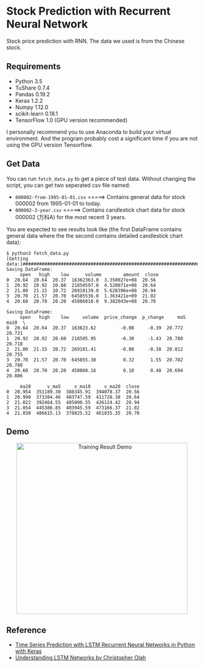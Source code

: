 # Stock Prediction with Recurrent Neural Network

Stock price prediction with RNN. The data we used is from the Chinese stock.

## Requirements

- Python 3.5
- TuShare 0.7.4
- Pandas 0.19.2
- Keras 1.2.2
- Numpy 1.12.0
- scikit-learn 0.18.1
- TensorFlow 1.0 (GPU version recommended)

I personally recommend you to use Anaconda to build your virtual environment. And the program probably cost a significant time if you are not using the GPU version Tensorflow.

## Get Data

You can run `fetch_data.py` to get a piece of test data. Without changing the script, you can get two seperated csv file named:

- `000002-from-1995-01-01.csv` =====> Contains general data for stock 000002 from 1995-01-01 to today.
- `000002-3-year.csv` =====> Contains candlestick chart data for stock 000002 (万科A) for the most recent 3 years.

You are expected to see results look like (the first DataFrame contains general data where the the second contains detailed candlestick chart data):

```
$ python3 fetch_data.py
[Getting data:]#########################################################################################
Saving DataFrame:
     open   high    low      volume        amount  close
0  20.64  20.64  20.37  16362363.0  3.350027e+08  20.56
1  20.92  20.92  20.60  21850597.0  4.520071e+08  20.64
2  21.00  21.15  20.72  26910139.0  5.628396e+08  20.94
3  20.70  21.57  20.70  64585536.0  1.363421e+09  21.02
4  20.60  20.70  20.20  45886018.0  9.382043e+08  20.70

Saving DataFrame:
     open   high    low     volume  price_change  p_change     ma5    ma10  \
0  20.64  20.64  20.37  163623.62         -0.08     -0.39  20.772  20.721
1  20.92  20.92  20.60  218505.95         -0.30     -1.43  20.780  20.718
2  21.00  21.15  20.72  269101.41         -0.08     -0.38  20.812  20.755
3  20.70  21.57  20.70  645855.38          0.32      1.55  20.782  20.788
4  20.60  20.70  20.20  458860.16          0.10      0.48  20.694  20.806

     ma20      v_ma5     v_ma10     v_ma20  close
0  20.954  351189.30  388345.91  394078.37  20.56
1  20.990  373384.46  403747.59  411728.38  20.64
2  21.022  392464.55  405000.55  426124.42  20.94
3  21.054  445386.85  403945.59  473166.37  21.02
4  21.038  486615.13  378825.52  461835.35  20.70
```

## Demo

<div style="text-align:center">
	<img src="https://cloud.githubusercontent.com/assets/14886380/25383467/de39614e-29ee-11e7-9a3c-ac9e34720b54.png" alt="Training Result Demo" style="width: 450px;"/>
</div>

## Reference

- [Time Series Prediction with LSTM Recurrent Neural Networks in Python with Keras](http://machinelearningmastery.com/time-series-prediction-lstm-recurrent-neural-networks-python-keras/)
- [Understanding LSTM Networks by Christopher Olah](http://colah.github.io/posts/2015-08-Understanding-LSTMs/)
